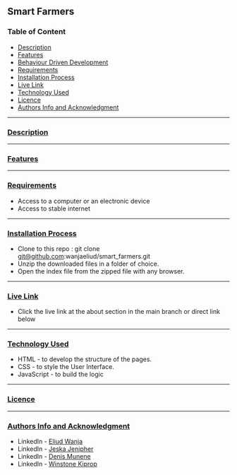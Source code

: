 ## Smart Farmers 

### Table of Content
- [Description](#description)
- [Features](#features)
- [Behaviour Driven Development](#Behaviour-Driven-Development)
- [Requirements](#requirements)
- [Installation Process](#installation-Process)
- [Live Link](#Live-Link)
- [Technology  Used](#technology-Used)
- [Licence](#licence)
- [Authors Info and Acknowledgment](#Authors-Info-and-Acknowledgment)
***

### [Description](#description)


 ****
### [Features](#features)


 ****
### [Requirements](#requirements)

* Access to  a computer or an electronic device
* Access to stable internet

 ****
### [Installation Process](#installation-Process)

* Clone to this repo : git clone git@github.com:wanjaeliud/smart_farmers.git
* Unzip the downloaded files in a folder of choice.
* Open the index file from the zipped file with any browser.

***
### [Live Link](#Live-Link)

- Click the live link at the about section in the main branch or direct link below <br>


***
### [Technology Used](#technology-Used)
* HTML - to develop the structure of the pages.
* CSS - to style the User Interface.
* JavaScript - to build the logic

 ****
### [Licence](#licence)

 ****
### [Authors Info and Acknowledgment](#Authors-Info-and-Acknowledgment)

* LinkedIn - [Eliud Wanja](https://www.linkedin.com/in/eliud-wanja)
* LinkedIn - [Jeska Jenipher](https://www.linkedin.com/in/jeskajenipheradhiambo/)
* LinkedIn - [Denis Munene](https://www.linkedin.com/in/denis-munene-02052a19a/)
* LinkedIn - [Winstone Kiprop](https://www.linkedin.com/in/winstone-kiprop-8aa517199/)
